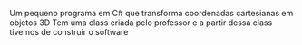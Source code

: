 Um pequeno programa em C# que transforma coordenadas cartesianas em objetos 3D
Tem uma class criada pelo professor e a partir dessa class tivemos de construir o software
